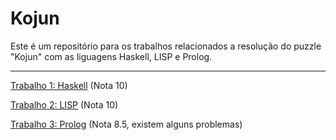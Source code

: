 # Kojun

Este é um repositório para os trabalhos relacionados a resolução do puzzle "Kojun" com as liguagens Haskell, LISP e Prolog.

---

[Trabalho 1: Haskell](https://github.com/ErFer7/Kojun/tree/main/Haskell) (Nota 10)

[Trabalho 2: LISP](https://github.com/ErFer7/Kojun/tree/main/LISP) (Nota 10)

[Trabalho 3: Prolog](https://github.com/ErFer7/Kojun/tree/main/Prolog) (Nota 8.5, existem alguns problemas)
